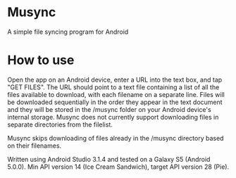 # Musync
A simple file syncing program for Android

# How to use

Open the app on an Android device, enter a URL into the text box, and tap "GET FILES". The URL should point to a text file containing a list of all the files available to download, with each filename on a separate line. Files will be downloaded sequentially in the order they appear in the text document and they will be stored in the /musync folder on your Android device's internal storage. Musync does not currently support downloading files in separate directories from the filelist.

Musync skips downloading of files already in the /musync directory based on their filenames.

Written using Android Studio 3.1.4 and tested on a Galaxy S5 (Android 5.0.0). Min API version 14 (Ice Cream Sandwich), target API version 28 (Pie).
